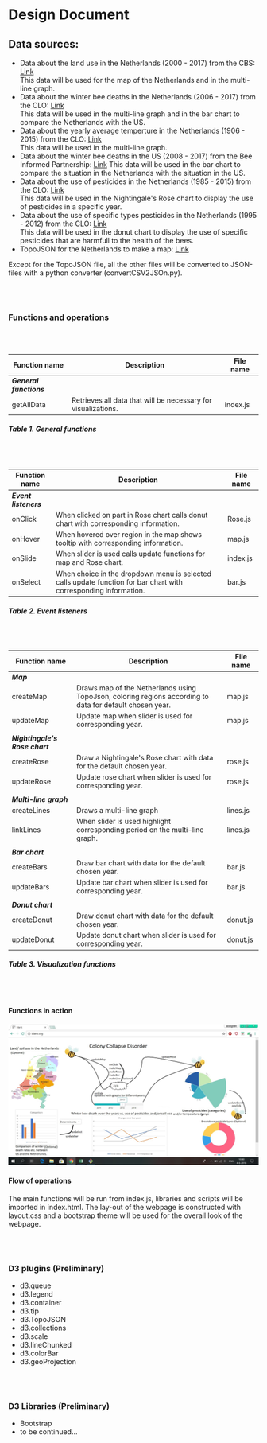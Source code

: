 # Design Document

## Data sources:  

- Data about the land use in the Netherlands (2000 - 2017) from the CBS: [Link](http://statline.cbs.nl/Statweb/publication/?DM=SLNL&PA=80780NED&D1=0%2c2-7%2c13-18%2c24%2c50%2c90%2c116%2c156%2c159%2c226%2c321%2c327%2c332%2c364%2c383-384%2c388%2c400-403%2c406%2c409%2c418%2c427%2c444%2c459%2c504%2c512%2c519%2c526%2c538&D2=0&D3=0%2c5%2c10%2c15-16&HDR=G1%2cG2&STB=T&VW=T)  
This data will be used for the map of the Netherlands and in the multi-line graph. 
- Data about the winter bee deaths in the Netherlands (2006 - 2017) from the CLO: [Link](http://www.clo.nl/indicatoren/nl0572-oorzaken-bijensterfte)  
This data will be used in the multi-line graph and in the bar chart to compare the Netherlands with the US.
- Data about the yearly average temperture in the Netherlands (1906 - 2015) from the CLO: [Link](www.clo.nl/nl022612)  
This data will be used in the multi-line graph.
- Data about the winter bee deaths in the US (2008 - 2017) from the Bee Informed Partnership: [Link](https://bip2.beeinformed.org/survey/)  This data will be used in the bar chart to compare the situation in the Netherlands with the situation in the US.
- Data about the use of pesticides in the Netherlands (1985 - 2015) from the CLO: [Link](http://www.clo.nl/indicatoren/nl0015-afzet-gewasbeschermingsmiddelen-in-de-land--en-tuinbouw?i=11-61)  
This data will be used in the Nightingale's Rose chart to display the use of pesticides in a specific year.
- Data about the use of specific types pesticides in the Netherlands (1995 - 2012) from the CLO: [Link](http://www.clo.nl/indicatoren/nl0560-gebruik-gewasbeschermingsmiddelen-in-land--en-tuinbouw-per-actieve-stof)  
This data will be used in the donut chart to display the use of specific pesticides that are harmfull to the health of the bees.
- TopoJSON for the Netherlands to make a map: [Link](http://bl.ocks.org/phil-pedruco/9344373)


Except for the TopoJSON file, all the other files will be converted to JSON-files with a python converter (convertCSV2JSOn.py).

<br><br>
### Functions and operations  
<br><br>

| Function name   | Description  | File name  |
|-------------|-------------|-------------|
| ***General functions***  |   |   |
| getAllData  | Retrieves all data that will be necessary for visualizations.  | index.js  |

##### Table 1. General functions  
<br><br>

| Function name   | Description  | File name  |
|-------------|-------------|-------------|
| ***Event listeners***  |   |   |
| onClick  | When clicked on part in Rose chart calls donut chart with corresponding information. | Rose.js  |   
| onHover  | When hovered over region in the map shows tooltip with corresponding information. | map.js  | 
| onSlide  | When slider is used calls update functions for map and Rose chart. | index.js  | 
| onSelect | When choice in the dropdown menu is selected calls update function for bar chart with corresponding information. | bar.js  |  

##### Table 2. Event listeners  
<br><br>

| Function name   | Description  | File name  |
|----|----|----|
| ***Map***  | | |
|    createMap  | Draws map of the Netherlands using TopoJson, coloring regions according to data for default chosen year.  | map.js  |   
|    updateMap  | Update map when slider is used for corresponding year.  | map.js  | 
||||
| ***Nightingale's Rose chart***  |   |   |
|    createRose   | Draw a Nightingale's Rose chart with data for the default chosen year.  | rose.js  |
|    updateRose  | Update rose chart when slider is used for corresponding year.  | rose.js  |
||||
| ***Multi-line graph***  |   |   |
|    createLines  | Draws a multi-line graph   | lines.js  |
|    linkLines | When slider is used highlight corresponding period on the multi-line graph.| lines.js|
||||
| ***Bar chart***  |   |   |
|    createBars  | Draw bar chart with data for the default chosen year.  | bar.js  |
|    updateBars  | Update bar chart when slider is used for corresponding year.  | bar.js  |
||||
| ***Donut chart***  |   |   |
|    createDonut  | Draw donut chart with data for the default chosen year.  | donut.js  |
|    updateDonut  | Update donut chart when slider is used for corresponding year.  | donut.js  |

##### Table 3. Visualization functions
<br><br>

#### Functions in action

<img src="https://github.com/sabbiD/DataProject/blob/master/doc/blankpage_update.jpg"/>


#### Flow of operations

The main functions will be run from index.js, libraries and scripts will be imported in index.html. The lay-out of the webpage is constructed with layout.css and a bootstrap theme will be used for the overall look of the webpage.

<br><br>

### D3 plugins (Preliminary)

- d3.queue
- d3.legend
- d3.container
- d3.tip
- d3.TopoJSON
- d3.collections
- d3.scale
- d3.lineChunked
- d3.colorBar
- d3.geoProjection

<br><br>

### D3 Libraries (Preliminary)
- Bootstrap 
- to be continued...

